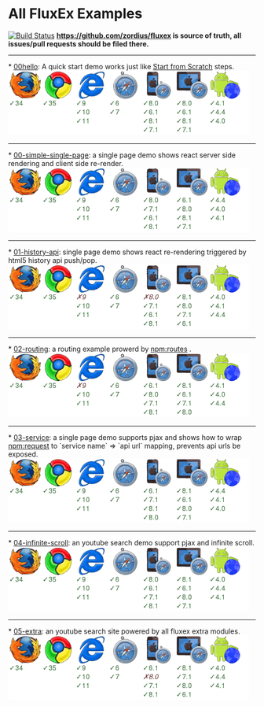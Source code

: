 All FluxEx Examples
===================

[![Build Status](https://travis-ci.org/zordius/fluxex-examples.svg?branch=master)](https://travis-ci.org/zordius/fluxex-examples) **https://github.com/zordius/fluxex is source of truth, all issues/pull requests should be filed there.**

<hr />
* <a href="00hello">00hello</a>: A quick start demo works just like <a href="https://github.com/zordius/fluxex/blob/master/SCRATCH.md">Start from Scratch</a> steps.
<img src="https://github.com/zordius/fluxex-examples/blob/master/00hello/badge.png" />

<hr />
* <a href="00-simple-single-page">00-simple-single-page</a>: a single page demo shows react server side rendering and client side re-render.
<img src="https://github.com/zordius/fluxex-examples/blob/master/00-simple-single-page/badge.png" />

<hr />
* <a href="01-history-api">01-history-api</a>: single page demo shows react re-rendering triggered by html5 history api push/pop.
<img src="https://github.com/zordius/fluxex-examples/blob/master/01-history-api/badge.png" />

<hr />
* <a href="02-routing">02-routing</a>: a routing example prowerd by <a href="https://github.com/aaronblohowiak/routes.js">npm:routes</a> .
<img src="https://github.com/zordius/fluxex-examples/blob/master/02-routing/badge.png" />

<hr />
* <a href="03-service">03-service</a>: a single page demo supports pjax and shows how to wrap <a href="https://github.com/request/request">npm:request</a> to `service name` => `api url` mapping, prevents api urls be exposed.
<img src="https://github.com/zordius/fluxex-examples/blob/master/03-service/badge.png" />

<hr />
* <a href="04-infinite-scroll">04-infinite-scroll</a>: an youtube search demo support pjax and infinite scroll.
<img src="https://github.com/zordius/fluxex-examples/blob/master/04-infinite-scroll/badge.png" />

<hr />
* <a href="05-extra">05-extra</a>: an youtube search site powered by all fluxex extra modules.
<img src="https://github.com/zordius/fluxex-examples/blob/master/05-extra/badge.png" />
